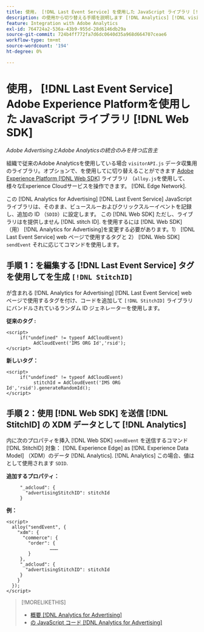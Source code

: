```yaml
---
title: 使用， [!DNL Last Event Service] を使用した JavaScript ライブラリ [!DNL Web SDK]
description: の使用から切り替える手順を説明します [!DNL Analytics] [!DNL visitorAPI] のライブラリ [!DNL Experience Platform] [!DNL Web SDK] のライブラリ [!DNL Analytics for Advertising] 実装。
feature: Integration with Adobe Analytics
exl-id: 764724a2-536a-43b9-955d-28d6146db29a
source-git-commit: 724b4ff772fa7d6dc0640d35a968d664707ceae6
workflow-type: tm+mt
source-wordcount: '194'
ht-degree: 0%

---
```


# 使用， [!DNL Last Event Service] Adobe Experience Platformを使用した JavaScript ライブラリ [!DNL Web SDK]

*Adobe AdvertisingとAdobe Analyticsの統合のみを持つ広告主*

組織で従来のAdobe Analyticsを使用している場合 `visitorAPI.js` データ収集用のライブラリ。オプションで、を使用してに切り替えることができます [Adobe Experience Platform [!DNL Web SDK]](https://experienceleague.adobe.com/docs/experience-platform/edge/home.html) ライブラリ （`alloy.js`を使用して、様々なExperience Cloudサービスを操作できます。 [!DNL Edge Network].

この [!DNL Analytics for Advertising] [!DNL Last Event Service] JavaScript ライブラリは、そのまま、ビュースルーおよびクリックスルーイベントを記録し、追加の ID （`SDID`）に設定します。 この [!DNL Web SDK] ただし、ライブラリはを提供しません [!DNL stitch ID]. を使用するには [!DNL Web SDK] （用） [!DNL Analytics for Advertising]を変更する必要があります。1） [!DNL Last Event Service] web ページで使用するタグと 2） [!DNL Web SDK] `sendEvent` それに応じてコマンドを使用します。

## 手順 1：を編集する [!DNL Last Event Service] タグを使用してを生成 `[!DNL StitchID]`

が含まれる [!DNL Analytics for Advertising] [!DNL Last Event Service] web ページで使用するタグを付け、コードを追加して `[!DNL StitchID]` ライブラリにバンドルされているランダム ID ジェネレーターを使用します。

**従来のタグ :**

```
<script>
     if("undefined" != typeof AdCloudEvent) 
          AdCloudEvent('IMS ORG Id','rsid');
</script>
```

**新しいタグ：**

```
<script>
     if("undefined" != typeof AdCloudEvent) 
          stitchId = AdCloudEvent('IMS ORG Id','rsid').generateRandomId();
</script>
```

## 手順 2：使用 [!DNL Web SDK] を送信 [!DNL StitchID] の XDM データとして [!DNL Analytics]

内に次のプロパティを挿入 [!DNL Web SDK] `sendEvent` を送信するコマンド [!DNL StitchID] 対象： [!DNL Experience Edge] as [!DNL Experience Data Model] （XDM）のデータ [!DNL Analytics].<!-- The library will send the StitchID to [!DNL Experience Edge] as `[_adcloud.advertisingStitchID](https://github.com/adobe/xdm/blob/master/docs/reference/adobe/experience/adcloud/stitch.schema.md)`. --> [!DNL Analytics] この場合、値はとして使用されます `SDID`.

**追加するプロパティ：**

```
     "_adcloud": {
       "advertisingStitchID": stitchId
     }
```

**例：**

```
<script>
  alloy("sendEvent", {
    "xdm": {
      "commerce": {
        "order": {
                ………
        }
     },
     "_adcloud": {
       "advertisingStitchID": stitchId
     }
    }
  });
</script>
```

>[!MORELIKETHIS]
>
>* [概要 [!DNL Analytics for Advertising]](overview.md)
>* [の JavaScript コード [!DNL Analytics for Advertising]](/help/integrations/analytics/javascript.md)
